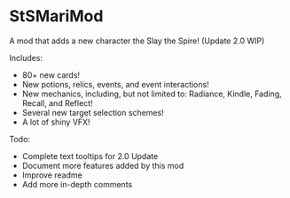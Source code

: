 # StSMariMod
A mod that adds a new character the Slay the Spire! (Update 2.0 WIP)

Includes:
* 80+ new cards!
* New potions, relics, events, and event interactions!
* New mechanics, including, but not limited to: Radiance, Kindle, Fading, Recall, and Reflect!
* Several new target selection schemes!
* A lot of shiny VFX!

Todo:
* Complete text tooltips for 2.0 Update
* Document more features added by this mod
* Improve readme
* Add more in-depth comments
